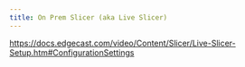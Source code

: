 ```yaml
---
title: On Prem Slicer (aka Live Slicer)
---
```

https://docs.edgecast.com/video/Content/Slicer/Live-Slicer-Setup.htm#ConfigurationSettings

